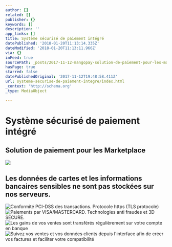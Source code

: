 ```yaml
---
author: []
related: []
publisher: {}
keywords: []
description: ''
app_links: []
title: Système sécurisé de paiement intégré
datePublished: '2018-01-20T11:13:14.335Z'
dateModified: '2018-01-20T11:13:11.966Z'
via: {}
inFeed: true
sourcePath: _posts/2017-11-12-mangopay-solution-de-paiement-pour-les-marketplaces-acce.md
hasPage: true
starred: false
datePublishedOriginal: '2017-11-12T19:48:58.411Z'
url: systeme-securise-de-paiement-integre/index.html
_context: 'http://schema.org'
_type: MediaObject

---
```

# Système sécurisé de paiement intégré

## Solution de paiement pour les Marketplace
![](https://the-grid-user-content.s3-us-west-2.amazonaws.com/5fc19573-d724-41ba-9f0a-bb64619c5a24.png)

## Les données de cartes et les informations bancaires sensibles ne sont pas stockées sur nos serveurs.
![Conformité PCI-DSS des transactions. Protocole https (TLS protocole)](https://the-grid-user-content.s3-us-west-2.amazonaws.com/6e0c8da7-8bdb-4f69-be3a-02a7bc8303f4.png)
![Paiements par VISA/MASTERCARD. Technologies anti fraudes et 3D SECURE.](https://the-grid-user-content.s3-us-west-2.amazonaws.com/a663e3c0-1b4f-4b44-b245-09bf3f41b409.png)
![Les gains de vos ventes sont transférés régulièrement sur votre compte en banque](https://the-grid-user-content.s3-us-west-2.amazonaws.com/02e9c060-7dbd-44a0-a533-8db987ff3f53.png)
![Suivez vos ventes et vos données clients depuis l'interface afin de créer vos factures et faciliter votre compatibilité](https://the-grid-user-content.s3-us-west-2.amazonaws.com/1a515eff-736c-4d1e-a1e8-997c2981b1a3.png)